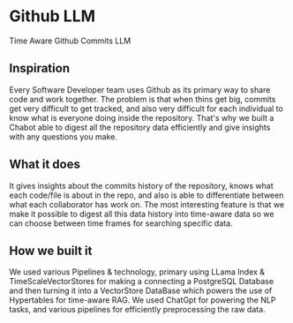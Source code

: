 # Github LLM
 Time Aware Github Commits LLM

## Inspiration
Every Software Developer team uses Github as its primary way to share code and work together. The problem is that when thins get big, commits get very difficult to get tracked, and also very difficult for each individual to know what is everyone doing inside the repository. That's why we built a Chabot able to digest all the repository data efficiently and give insights with any questions you make.

## What it does
It gives insights about the commits history of the repository, knows what each code/file is about in the repo, and also is able to differentiate between what each collaborator has work on. The most interesting feature is that we make it possible to digest all this data history into time-aware data so we can choose between time frames for searching specific data.

## How we built it
We used various Pipelines & technology, primary using LLama Index & TimeScaleVectorStores for making a connecting a PostgreSQL Database and then turning it into a VectorStore DataBase which powers the use of Hypertables for time-aware RAG. We used ChatGpt for powering the NLP tasks, and various pipelines for efficiently preprocessing the raw data.
